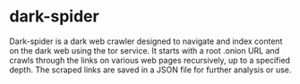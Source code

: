 # dark-spider

Dark-spider is a dark web crawler designed to navigate and index content on the dark web using the tor service. It starts with a root .onion URL and crawls through the links on various web pages recursively, up to a specified depth. The scraped links are saved in a JSON file for further analysis or use.
